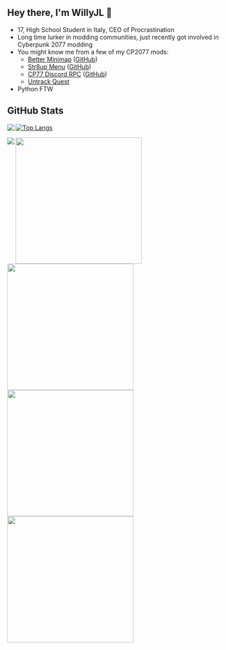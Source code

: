 ## Hey there, I'm WillyJL 👋

 * 17, High School Student in Italy, CEO of Procrastination
 * Long time lurker in modding communities, just recently got involved in Cyberpunk 2077 modding
 * You might know me from a few of my CP2077 mods:
   * [Better Minimap](https://www.nexusmods.com/cyberpunk2077/mods/634) ([GitHub](https://github.com/Willy-JL/betterminimap-installer))
   * [Str8up Menu](https://www.nexusmods.com/cyberpunk2077/mods/779) ([GitHub](https://github.com/Willy-JL/str8up-menu))
   * [CP77 Discord RPC](https://www.nexusmods.com/cyberpunk2077/mods/986) ([GitHub](https://github.com/Willy-JL/cp77-discord-rpc))
   * [Untrack Quest](https://www.nexusmods.com/cyberpunk2077/mods/749)
 * Python FTW

## GitHub Stats

<a href="https://github.com/Willy-JL?tab=repositories">
  <img align="left" src="https://github-readme-stats.vercel.app/api?username=Willy-JL&count_private=true&show_icons=true&theme=algolia&hide_border=true&hide_title=true&hide=prs&disable_animations=true&cache_seconds=1800" />
</a>

[![Top Langs](https://github-readme-stats.vercel.app/api/top-langs/?username=Willy-JL&theme=algolia&card_width=240&layout=compact&hide_border=true&cache_seconds=1800)](https://github.com/Willy-JL?tab=repositories)

<a href="https://wakatime.com/@willyjl">
  <img align="left" src="https://github-readme-stats.vercel.app/api/wakatime?username=willyjl&layout=default&custom_title=Last+Week%27s+Stats&theme=algolia&hide_border=true&line_height=24&hide_title=false&cache_seconds=1800" />
</a>

<a href="https://github.com/Willy-JL/animate-my-emojis">
  <img width="290" src="https://github-readme-stats.vercel.app/api/pin/?username=Willy-JL&repo=animate-my-emojis&cache_seconds=1800&theme=algolia&hide_border=true" />
</a>
<a href="https://github.com/Willy-JL/str8up-menu">
  <img width="290" src="https://github-readme-stats.vercel.app/api/pin/?username=Willy-JL&repo=str8up-menu&cache_seconds=1800&theme=algolia&hide_border=true" />
</a>
<a href="https://github.com/Willy-JL/resource-embedder-py">
  <img width="290" src="https://github-readme-stats.vercel.app/api/pin/?username=Willy-JL&repo=resource-embedder-py&cache_seconds=1800&theme=algolia&hide_border=true" />
</a>
<a href="https://github.com/Willy-JL/instadownloader">
  <img width="290" src="https://github-readme-stats.vercel.app/api/pin/?username=Willy-JL&repo=instadownloader&cache_seconds=1800&theme=algolia&hide_border=true" />
</a>
